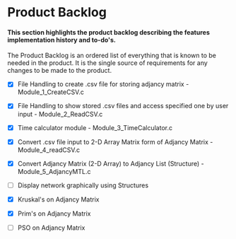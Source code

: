 # Product Backlog
#### This section highlights the product backlog describing the features implementation history and to-do's.
The Product Backlog is an ordered list of everything that is known to be needed in the product. It is the single source of requirements for any changes to be made to the product. 

- [X] File Handling to create .csv file for storing adjancy matrix - Module_1_CreateCSV.c

- [X] File Handling to show stored .csv files and access specified one by user input - Module_2_ReadCSV.c

- [X] Time calculator module - Module_3_TimeCalculator.c

- [X] Convert .csv file input to 2-D Array Matrix form of Adjancy Matrix - Module_4_readCSV.c

- [X] Convert Adjancy Matrix (2-D Array) to Adjancy List (Structure) - Module_5_AdjancyMTL.c

- [ ] Display network graphically using Structures

- [X] Kruskal's on Adjancy Matrix

- [X] Prim's on Adjancy Matrix

- [ ] PSO on Adjancy Matrix
